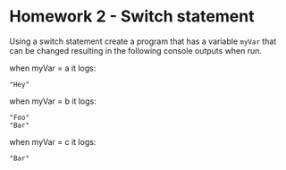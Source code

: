 # Homework 2 - Switch statement

Using a switch statement create a program that has a variable `myVar` that can be changed resulting in the following console outputs when run.

when myVar = a
it logs:
```
"Hey"
```

when myVar = b
it logs:
```
"Foo"
"Bar"
```

when myVar = c
it logs:
```
"Bar"
```
